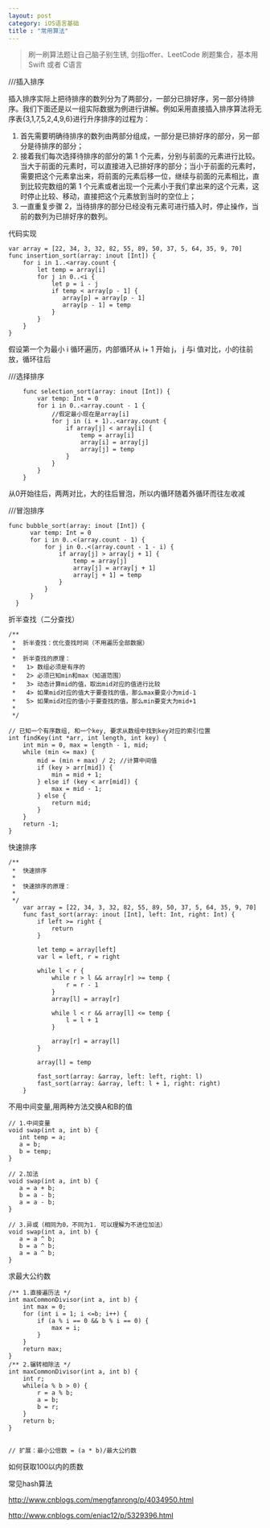 ```yaml
---
layout: post
category: iOS语言基础
title : "常用算法"
---
```


> 刷一刷算法题让自己脑子别生锈, 剑指offer、LeetCode 刷题集合，基本用 Swift 或者 C语言
>



///插入排序

插入排序实际上把待排序的数列分为了两部分，一部分已排好序，另一部分待排序。我们下面还是以一组实际数据为例进行讲解。例如采用直接插入排序算法将无序表{3,1,7,5,2,4,9,6}进行升序排序的过程为：

1. 首先需要明确待排序的数列由两部分组成，一部分是已排好序的部分，另一部分是待排序的部分；
2. 接着我们每次选择待排序的部分的第 1 个元素，分别与前面的元素进行比较。当大于前面的元素时，可以直接进入已排好序的部分；当小于前面的元素时，需要把这个元素拿出来，将前面的元素后移一位，继续与前面的元素相比，直到比较完数组的第 1 个元素或者出现一个元素小于我们拿出来的这个元素，这时停止比较、移动，直接把这个元素放到当时的空位上；
3. 一直重复步骤 2，当待排序的部分已经没有元素可进行插入时，停止操作，当前的数列为已排好序的数列。



代码实现

```
var array = [22, 34, 3, 32, 82, 55, 89, 50, 37, 5, 64, 35, 9, 70]
func insertion_sort(array: inout [Int]) {
    for i in 1..<array.count {
        let temp = array[i]
        for j in 0..<i {
            let p = i - j
            if temp < array[p - 1] {
               array[p] = array[p - 1]
               array[p - 1] = temp
            }
        }
    }
}
```



假设第一个为最小 i 循环遍历，内部循环从 i+ 1 开始 j， j 与i 值对比，小的往前放，循环往后

///选择排序

```
    func selection_sort(array: inout [Int]) {
        var temp: Int = 0
        for i in 0..<array.count - 1 {
            //假定最小现在是array[i]
            for j in (i + 1)..<array.count {
                if array[j] < array[i] {
                    temp = array[i]
                    array[i] = array[j]
                    array[j] = temp
                }
            }
        }
    }
```



从0开始往后，两两对比，大的往后冒泡，所以内循环随着外循环而往左收减

///冒泡排序

```
func bubble_sort(array: inout [Int]) {
      var temp: Int = 0
      for i in 0..<(array.count - 1) {
          for j in 0..<(array.count - 1 - i) {
              if array[j] > array[j + 1] {
                  temp = array[j]
                  array[j] = array[j + 1]
                  array[j + 1] = temp
              }
          }
      }
  }
```

折半查找（二分查找）

```
/**
 *  折半查找：优化查找时间（不用遍历全部数据）
 *
 *  折半查找的原理：
 *   1> 数组必须是有序的
 *   2> 必须已知min和max（知道范围）
 *   3> 动态计算mid的值，取出mid对应的值进行比较
 *   4> 如果mid对应的值大于要查找的值，那么max要变小为mid-1
 *   5> 如果mid对应的值小于要查找的值，那么min要变大为mid+1
 *
 */ 

// 已知一个有序数组, 和一个key, 要求从数组中找到key对应的索引位置 
int findKey(int *arr, int length, int key) {
    int min = 0, max = length - 1, mid;
    while (min <= max) {
        mid = (min + max) / 2; //计算中间值
        if (key > arr[mid]) {
            min = mid + 1;
        } else if (key < arr[mid]) {
            max = mid - 1;
        } else {
            return mid;
        }
    }
    return -1;
}

```

快速排序

```
/**
 *  快速排序
 *
 *  快速排序的原理：
 *
 */ 
    var array = [22, 34, 3, 32, 82, 55, 89, 50, 37, 5, 64, 35, 9, 70]
    func fast_sort(array: inout [Int], left: Int, right: Int) {
        if left >= right {
            return
        }
        
        let temp = array[left]
        var l = left, r = right
        
        while l < r {
            while r > l && array[r] >= temp {
                r = r - 1
            }
            array[l] = array[r]
            
            while l < r && array[l] <= temp {
                l = l + 1
            }
            
            array[r] = array[l]
        }
        
        array[l] = temp
        
        fast_sort(array: &array, left: left, right: l)
        fast_sort(array: &array, left: l + 1, right: right)
    }
```





不用中间变量,用两种方法交换A和B的值

```
// 1.中间变量
void swap(int a, int b) {
   int temp = a;
   a = b;
   b = temp;
}

// 2.加法
void swap(int a, int b) {
   a = a + b;
   b = a - b;
   a = a - b;
}

// 3.异或（相同为0，不同为1. 可以理解为不进位加法）
void swap(int a, int b) {
   a = a ^ b;
   b = a ^ b;
   a = a ^ b;
}
```

求最大公约数

```
/** 1.直接遍历法 */
int maxCommonDivisor(int a, int b) {
    int max = 0;
    for (int i = 1; i <=b; i++) {
        if (a % i == 0 && b % i == 0) {
            max = i;
        }
    }
    return max;
}
/** 2.辗转相除法 */
int maxCommonDivisor(int a, int b) {
    int r;
    while(a % b > 0) {
        r = a % b;
        a = b;
        b = r;
    }
    return b;
}


// 扩展：最小公倍数 = (a * b)/最大公约数

```









如何获取100以内的质数











  常见hash算法



http://www.cnblogs.com/mengfanrong/p/4034950.html





http://www.cnblogs.com/eniac12/p/5329396.html

